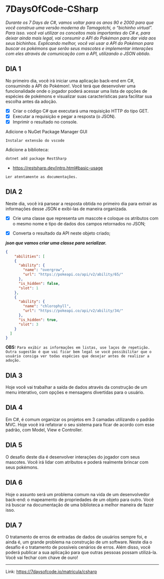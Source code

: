 # 7DaysOfCode-CSharp

*Durante os 7 Days de C#, vamos voltar para os anos 90 e 2000 para que você construa uma versão moderna do Tamagotchi, o “bichinho virtual”. Para isso. você vai utilizar os conceitos mais importantes do C# e, para deixar ainda mais legal, vai consumir a API do Pokémon para dar vida aos seus bichinhos. Explicando melhor, você vai usar a API do Pokémon para buscar os pokémons que serão seus mascotes e implementar interações com eles através de comunicação com a API, utilizando o JSON obtido.*

## DIA 1

No primeiro dia, você irá iniciar uma aplicação back-end em C#, consumindo a API do Pokémon!. Você terá que desenvolver uma funcionalidade onde o jogador poderá acessar uma lista de opções de espécies de pokémons e visualizar suas características para facilitar sua escolha antes da adoção.

- [x] Criar o código C# que executará uma requisição HTTP do tipo GET.
- [x] Executar a requisição e pegar a resposta (o JSON).
- [x] Imprimir o resultado no console.

Adicione o NuGet Package Manager GUI

```text
Instalar extensão do vscode
```

Adicione a biblioteca:

```bash
dotnet add package RestSharp
```

- <https://restsharp.dev/intro.html#basic-usage>

`Ler atentamente as documentações.`

## DIA 2

Neste dia, você irá parsear a resposta obtida no primeiro dia para extrair as informações desse JSON e exibi-las de maneira organizada.

- [x] Crie uma classe que representa um mascote e coloque os atributos com o mesmo nome e tipo de dados dos campos retornados no JSON;

- [x] Converta o resultado da API neste objeto criado;

***json que vamos criar uma classe para serializar.***
```json
{
    "abilities": [
    {
      "ability": {
        "name": "overgrow",
        "url": "https://pokeapi.co/api/v2/ability/65/"
      },
      "is_hidden": false,
      "slot": 1
    },
    {
      "ability": {
        "name": "chlorophyll",
        "url": "https://pokeapi.co/api/v2/ability/34/"
      },
      "is_hidden": true,
      "slot": 3
    }
  ]
}
```
**OBS:** `Para exibir as informações em listas, use laços de repetição. Outra sugestão é que vai ficar bem legal se você possibilitar que o usuário consiga ver todas espécies que desejar antes de realizar a adoção.`
## DIA 3

Hoje você vai trabalhar a saída de dados através da construção de um menu interativo, com opções e mensagens divertidas para o usuário.

## DIA 4

Em C#, é comum organizar os projetos em 3 camadas utilizando o padrão MVC. Hoje você irá refatorar o seu sistema para ficar de acordo com esse padrão, com Model, View e Controller.

## DIA 5

O desafio deste dia é desenvolver interações do jogador com seus mascotes. Você irá lidar com atributos e poderá realmente brincar com seus pokémons.

## DIA 6

Hoje o assunto será um problema comum na vida de um desenvolvedor back-end: o mapeamento de propriedades de um objeto para outro. Você irá buscar na documentação de uma biblioteca a melhor maneira de fazer isso.

## DIA 7

O tratamento de erros de entradas de dados de usuários sempre foi, e ainda é, um grande problema na construção de um software. Neste dia o desafio é o tratamento de possíveis cenários de erros. Além disso, você poderá publicar a sua aplicação para que outras pessoas possam utilizá-la. Você vai fechar com chave de ouro!
_________________

Link: <https://7daysofcode.io/matricula/csharp>
